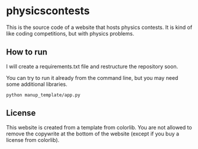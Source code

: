 # physicscontests

This is the source code of a website that hosts physics contests. It is kind of like coding competitions, but with physics problems.

## How to run

I will create a requirements.txt file and restructure the repository soon.

You can try to run it already from the command line, but you may need some additional libraries.

```
python manup_template/app.py
```

## License

This website is created from a template from colorlib. You are not allowed to remove the copywrite at the bottom of the website (except if you buy a license from colorlib).




